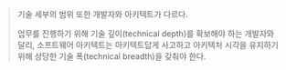 > 기술 세부의 범위 또한 개발자와 아키텍트가 다르다.
> 
> 업무를 진행하기 위해 기술 깊이(technical depth)를 확보해야 하는 개발자와 달리, 
> 소프트웨어 아키텍트는 아키텍트답게 사고하고 아키텍처 시각을 유지하기 위해 상당한 기술 폭(technical breadth)을 갖춰야 한다.